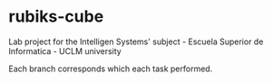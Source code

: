# rubiks-cube
Lab project for the Intelligen Systems' subject - Escuela Superior de Informatica - UCLM university

Each branch corresponds which each task performed.
